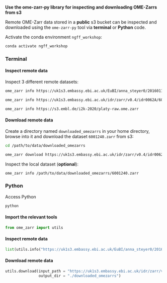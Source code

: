 **Use the ome-zarr-py library for inspecting and downloading OME-Zarrs from s3**

Remote OME-Zarr data stored in a **public** s3 bucket can be inspected and downloaded using 
the `ome-zarr-py` tool via **terminal** or **Python** code. 

Activate the conda environment `ngff_workshop`:

```bash
conda activate ngff_workshop
```

### Terminal

#### Inspect remote data

Inspect 3 different remote datasets:

```bash
ome_zarr info https://uk1s3.embassy.ebi.ac.uk/EuBI/anna_steyer0/20160112_C.elegans_std_fullhead.zarr
```

```bash
ome_zarr info https://uk1s3.embassy.ebi.ac.uk/idr/zarr/v0.4/idr0062A/6001240.zarr
```

```bash
ome_zarr info https://s3.embl.de/i2k-2020/platy-raw.ome.zarr
```

#### Download remote data

Create a directory named `downloaded_omezarrs` in your home directory, 
browse into it and download the dataset `6001240.zarr` from s3:

```bash
cd /path/to/data/downloaded_omezarrs
```

```bash
ome_zarr download https://uk1s3.embassy.ebi.ac.uk/idr/zarr/v0.4/idr0062A/6001240.zarr
```

Inspect the local dataset (**optional**):
```bash
ome_zarr info /path/to/data/downloaded_omezarrs/6001240.zarr
```

### Python

Access Python

```bash
python
```

#### Import the relevant tools

```python
from ome_zarr import utils
```

#### Inspect remote data

```python
list(utils.info("https://uk1s3.embassy.ebi.ac.uk/EuBI/anna_steyer0/20160112_C.elegans_std_fullhead.zarr"))
```

#### Download remote data

```python
utils.download(input_path = "https://uk1s3.embassy.ebi.ac.uk/idr/zarr/v0.4/idr0062A/6001240.zarr",
               output_dir = "./downloaded_omezarrs")
```